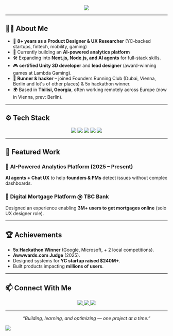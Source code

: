 
<p align="center">
  <img src="https://readme-typing-svg.herokuapp.com?font=Fira+Code&size=24&pause=1000&color=58A6FF&center=true&vCenter=true&width=600&lines=Hi%2C+I'm+Nika!+👋;Product+Designer+%26+UX+Researcher;Building+AI+Analytics+Platform" />
</p>

---

## 👨‍💻 About Me 

- 🎨 **8+ years as a Product Designer & UX Researcher** (YC-backed startups, fintech, mobility, gaming)
- 🚀 Currently building an **AI-powered analytics platform** 
- 🛠 Expanding into **Next.js, Node.js, and AI agents** for full-stack skills.
- 🎮 **certified Unity 3D developer** and **lead designer** (award-winning games at Lambda Gaming). 
- 🏃 **Runner & hacker** – joined Founders Running Club (Dubai, Vienna, Berlin and lot's of other places) & 5x hackathon winner.
- 🌍 Based in **Tbilisi, Georgia**, often working remotely across Europe (now in Vienna, prev: Berlin). 

---

## ⚙️ Tech Stack

<p align="center">
  <img src="https://img.shields.io/badge/Design-Figma-FF7262?style=for-the-badge&logo=figma&logoColor=white" />
  <img src="https://img.shields.io/badge/Frontend-Next.js-000000?style=for-the-badge&logo=nextdotjs&logoColor=white" />
  <img src="https://img.shields.io/badge/Analytics-PostHog-FF3366?style=for-the-badge&logo=posthog&logoColor=white" />
  <img src="https://img.shields.io/badge/AI-OpenAI-412991?style=for-the-badge&logo=openai&logoColor=white" />
  <img src="https://img.shields.io/badge/Game%20Dev-Unity-000000?style=for-the-badge&logo=unity&logoColor=white" />
</p>

---

## 📌 Featured Work

### 🔹 **AI-Powered Analytics Platform** (2025 – Present)  
**AI agents + Chat UX** to help **founders & PMs** detect issues without complex dashboards.

### 🔹 **Digital Mortgage Platform @ TBC Bank**  
Designed an experience enabling **3M+ users to get mortgages online** (solo UX designer role).

---

## 🏆 Achievements

- **5x Hackathon Winner** (Google, Microsoft, + 2 local competitions).  
- **Awwwards.com Judge** (2025).  
- Designed systems for **YC startup raised $240M+**.  
- Built products impacting **millions of users**.

---


## 📫 Connect With Me

<p align="center">
  <a href="https://www.linkedin.com/in/nick-devashvili-0680571a0/">
    <img src="https://img.shields.io/badge/LinkedIn-0A66C2?style=for-the-badge&logo=linkedin&logoColor=white" />
  </a>
  <a href="https://dribbble.com/devashhh">
    <img src="https://img.shields.io/badge/Portfolio-1E90FF?style=for-the-badge&logo=google-chrome&logoColor=white" />
  </a>
  <a href="mailto:nikadevashvili@gmail.com">
    <img src="https://img.shields.io/badge/Email-D14836?style=for-the-badge&logo=gmail&logoColor=white" />
  </a>
</p>

---

<p align="center">
  <i>“Building, learning, and optimizing — one project at a time.”</i>
</p>

<img src="https://capsule-render.vercel.app/api?section=footer&type=waving&color=gradient&height=100" />
